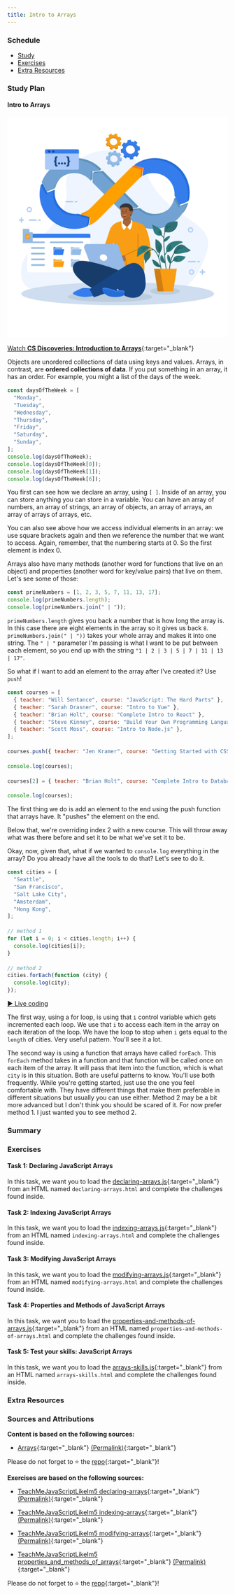 ```yaml
---
title: Intro to Arrays
---
```


### Schedule

  - [Study](#study-plan-NN)
  - [Exercises](#exercises-NN)
  - [Extra Resources](#extra-resources-NN)

### Study Plan

<!-- WDX:META:PROGRESS:task=Read 'Intro to Arrays' -->
#### Intro to Arrays

  ![](./assets/flat-design-devops-illustration.jpg)

  <!-- WDX:META:PROGRESS:task=Watch 'CS Discoveries: Introduction to Arrays' -->
  [Watch **CS Discoveries: Introduction to Arrays**](https://www.youtube.com/watch?v=seBDTeZmb-k){:target="_blank"}

  Objects are unordered collections of data using keys and values. Arrays, in contrast, are **ordered collections of data**. If you put something in an array, it has an order. For example, you might a list of the days of the week.

  ```javascript
  const daysOfTheWeek = [
    "Monday",
    "Tuesday",
    "Wednesday",
    "Thursday",
    "Friday",
    "Saturday",
    "Sunday",
  ];
  console.log(daysOfTheWeek);
  console.log(daysOfTheWeek[0]);
  console.log(daysOfTheWeek[1]);
  console.log(daysOfTheWeek[6]);
  ```

  You first can see how we declare an array, using `[ ]`. Inside of an array, you can store anything you can store in a variable. You can have an array of numbers, an array of strings, an array of objects, an array of arrays, an array of arrays of arrays, etc.

  You can also see above how we access individual elements in an array: we use square brackets again and then we reference the number that we want to access. Again, remember, that the numbering starts at 0. So the first element is index 0.

  Arrays also have many methods (another word for functions that live on an object) and properties (another word for key/value pairs) that live on them. Let's see some of those:

  ```javascript
  const primeNumbers = [1, 2, 3, 5, 7, 11, 13, 17];
  console.log(primeNumbers.length);
  console.log(primeNumbers.join(" | "));
  ```

  `primeNumbers.length` gives you back a number that is how long the array is. In this case there are eight elements in the array so it gives us back `8`. `primeNumbers.join(" | "))` takes your whole array and makes it into one string. The `" | "` parameter I'm passing is what I want to be put between each element, so you end up with the string `"1 | 2 | 3 | 5 | 7 | 11 | 13 | 17"`.

  So what if I want to add an element to the array after I've created it? Use `push`!

  ```javascript
  const courses = [
    { teacher: "Will Sentance", course: "JavaScript: The Hard Parts" },
    { teacher: "Sarah Drasner", course: "Intro to Vue" },
    { teacher: "Brian Holt", course: "Complete Intro to React" },
    { teacher: "Steve Kinney", course: "Build Your Own Programming Language" },
    { teacher: "Scott Moss", course: "Intro to Node.js" },
  ];

  courses.push({ teacher: "Jen Kramer", course: "Getting Started with CSS" });

  console.log(courses);

  courses[2] = { teacher: "Brian Holt", course: "Complete Intro to Databases" };

  console.log(courses);
  ```

  The first thing we do is add an element to the end using the push function that arrays have. It "pushes" the element on the end.

  Below that, we're overriding index 2 with a new course. This will throw away what was there before and set it to be what we've set it to be.

  Okay, now, given that, what if we wanted to `console.log` everything in the array? Do you already have all the tools to do that? Let's see to do it.

  ```javascript
  const cities = [
    "Seattle",
    "San Francisco",
    "Salt Lake City",
    "Amsterdam",
    "Hong Kong",
  ];

  // method 1
  for (let i = 0; i < cities.length; i++) {
    console.log(cities[i]);
  }

  // method 2
  cities.forEach(function (city) {
    console.log(city);
  });
  ```

  [&#9658; Live coding](#flems-enable)

  The first way, using a for loop, is using that `i` control variable which gets incremented each loop. We use that `i` to access each item in the array on each iteration of the loop. We have the loop to stop when `i` gets equal to the `length` of cities. Very useful pattern. You'll see it a lot.

  The second way is using a function that arrays have called `forEach`. This `forEach` method takes in a function and that function will be called once on each item of the array. It will pass that item into the function, which is what `city` is in this situation. Both are useful patterns to know. You'll use both frequently. While you're getting started, just use the one you feel comfortable with. They have different things that make them preferable in different situations but usually you can use either. Method 2 may be a bit more advanced but I don't think you should be scared of it. For now prefer method 1. I just wanted you to see method 2.

### Summary

### Exercises

#### Task 1: Declaring JavaScript Arrays

  <!-- WDX:META:PROGRESS:task=Complete the exercise 'Declaring JavaScript Arrays'|user_folder=task_1 -->
  <!-- WDX:META:TESTS:name=Test Exercise: 'Declaring JavaScript Arrays'|type=exist|user_folder=task_1|files=declaring-arrays.js,declaring-arrays.html -->
  In this task, we want you to load the [declaring-arrays.js](./exercises/declaring-arrays.js){:target="_blank"} from an HTML named `declaring-arrays.html` and complete the challenges found inside.

#### Task 2: Indexing JavaScript Arrays

  <!-- WDX:META:PROGRESS:task=Complete the exercise 'Indexing JavaScript Arrays'|user_folder=task_2 -->
  <!-- WDX:META:TESTS:name=Test Exercise: 'Indexing JavaScript Arrays'|type=exist|user_folder=task_2|files=indexing-arrays.js,indexing-arrays.html -->
  In this task, we want you to load the [indexing-arrays.js](./exercises/indexing-arrays.js){:target="_blank"} from an HTML named `indexing-arrays.html` and complete the challenges found inside.

#### Task 3: Modifying JavaScript Arrays

  <!-- WDX:META:PROGRESS:task=Complete the exercise 'Modifying JavaScript Arrays'|user_folder=task_3 -->
  <!-- WDX:META:TESTS:name=Test Exercise: 'Modifying JavaScript Arrays'|type=exist|user_folder=task_3|files=modifying-arrays.js,modifying-arrays.html -->
  In this task, we want you to load the [modifying-arrays.js](./exercises/modifying-arrays.js){:target="_blank"} from an HTML named `modifying-arrays.html` and complete the challenges found inside.

#### Task 4: Properties and Methods of JavaScript Arrays

  <!-- WDX:META:PROGRESS:task=Complete the exercise 'Properties and Methods of JavaScript Arrays'|user_folder=task_4 -->
  <!-- WDX:META:TESTS:name=Test Exercise: 'Properties and Methods of JavaScript Arrays'|type=exist|user_folder=task_4|files=properties-and-methods-of-arrays.js,properties-and-methods-of-arrays.html -->
  In this task, we want you to load the [properties-and-methods-of-arrays.js](./exercises/properties-and-methods-of-arrays.js){:target="_blank"} from an HTML named `properties-and-methods-of-arrays.html` and complete the challenges found inside.

#### Task 5: Test your skills: JavaScript Arrays

  <!-- WDX:META:PROGRESS:task=Complete the exercise 'Test your skills: JavaScript Arrays'|user_folder=task_5 -->
  <!-- WDX:META:TESTS:name=Test Exercise: 'Test your skills: JavaScript Arrays'|type=exist|user_folder=task_5|files=arrays-skills.js,arrays-skills.html -->
  In this task, we want you to load the [arrays-skills.js](./exercises/arrays-skills.js){:target="_blank"} from an HTML named `arrays-skills.html` and complete the challenges found inside.

### Extra Resources

### Sources and Attributions

  **Content is based on the following sources:**

  - [Arrays](https://github.com/btholt/complete-intro-to-web-dev-v3/blob/main/lessons/04-javascript/K-arrays.md){:target="_blank"} [(Permalink)](https://github.com/btholt/complete-intro-to-web-dev-v3/blob/a46a32bb9d641523163d74c28340ec686c5be2f9/lessons/04-javascript/K-arrays.md){:target="_blank"}

  Please do not forget to ⭐ the [repo](https://github.com/btholt/complete-intro-to-web-dev-v3){:target="_blank"}!

  **Exercises are based on the following sources:**

  - [TeachMeJavaScriptLikeIm5 declaring-arrays](https://github.com/inspirezonetech/TeachMeJavaScriptLikeIm5/blob/main/3-arrays/declaring-arrays.js){:target="_blank"} [(Permalink)](https://github.com/inspirezonetech/TeachMeJavaScriptLikeIm5/blob/bcbe160a29718c0eb832fbf7af113b896ff06deb/3-arrays/declaring-arrays.js){:target="_blank"}

  - [TeachMeJavaScriptLikeIm5 indexing-arrays](https://github.com/inspirezonetech/TeachMeJavaScriptLikeIm5/blob/main/3-arrays/indexing-arrays.js){:target="_blank"} [(Permalink)](https://github.com/inspirezonetech/TeachMeJavaScriptLikeIm5/blob/bcbe160a29718c0eb832fbf7af113b896ff06deb/3-arrays/indexing-arrays.js){:target="_blank"}

  - [TeachMeJavaScriptLikeIm5 modifying-arrays](https://github.com/inspirezonetech/TeachMeJavaScriptLikeIm5/blob/main/3-arrays/modifying-arrays.js){:target="_blank"} [(Permalink)](https://github.com/inspirezonetech/TeachMeJavaScriptLikeIm5/blob/bcbe160a29718c0eb832fbf7af113b896ff06deb/3-arrays/modifying-arrays.js){:target="_blank"}

  - [TeachMeJavaScriptLikeIm5 properties_and_methods_of_arrays](https://github.com/inspirezonetech/TeachMeJavaScriptLikeIm5/blob/main/3-arrays/properties_and_methods_of_arrays.js){:target="_blank"} [(Permalink)](https://github.com/inspirezonetech/TeachMeJavaScriptLikeIm5/blob/bcbe160a29718c0eb832fbf7af113b896ff06deb/3-arrays/properties_and_methods_of_arrays.js){:target="_blank"}

  Please do not forget to ⭐ the [repo](https://github.com/inspirezonetech/TeachMeJavaScriptLikeIm5){:target="_blank"}!


